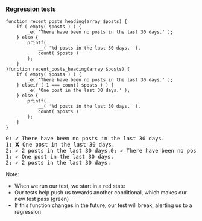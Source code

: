 ### Regression tests

<pre class="fragment-replacement"><code class="hljs lang-php fragment fade-out" data-fragment-index="0">function recent_posts_heading(array $posts) {
    if ( empty( $posts ) ) {
        _e( 'There have been no posts in the last 30 days.' );
    } else {
        printf(
            __( '%d posts in the last 30 days.' ),
            count( $posts )
        );
    }
}</code><code class="hljs lang-php fragment fade-in" data-fragment-index="0">function recent_posts_heading(array $posts) {
    if ( empty( $posts ) ) {
        _e( 'There have been no posts in the last 30 days.' );
    } elseif ( 1 === count( $posts ) ) {
        _e( 'One post in the last 30 days.' );
    } else {
        printf(
            __( '%d posts in the last 30 days.' ),
            count( $posts )
        );
    }
}</code></pre>

<pre class="fragment-replacement"><output class="fragment fade-out" data-fragment-index="0">0: <span class="pass"><span class="status-icon">&#x2714;</span> There have been no posts in the last 30 days.</span>
1: <span class="fail"><span class="status-icon">&#x1D5EB;</span> One post in the last 30 days.</span>
2: <span class="pass"><span class="status-icon">&#x2714;</span> 2 posts in the last 30 days.</span></output><output class="fragment fade-in" data-fragment-index="0">0: <span class="pass"><span class="status-icon">&#x2714;</span> There have been no posts in the last 30 days.</span>
1: <span class="pass"><span class="status-icon">&#x2714;</span> One post in the last 30 days.</span>
2: <span class="pass"><span class="status-icon">&#x2714;</span> 2 posts in the last 30 days.</span></output></pre>

Note:

* When we run our test, we start in a red state
* Our tests help push us towards another conditional, which makes our new test pass (green)
* If this function changes in the future, our test will break, alerting us to a regression
